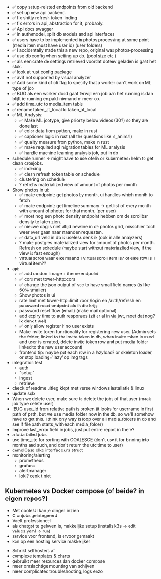 * ✅ copy setup-related endpoints from old backend
* ✅ set up new api backend.
* ✅ fix shitty refresh token finding
* ✅ fix errors in api, abstraction for it, probably.
* ✅ Api docs swagger
* ✅ in auth/model, split db models and api interfaces
* ✅ users have to be implemented in photos processing at some point (media item must have user id) (user folders)
* ✅ I accidentally made this a new repo, original was photos-processing
* ✅ use db config when setting up db. (pool size etc.)
* ✅ als een crate de settings retrieved voordat dotenv geladen is gaat het stuk.
* ✅ look at rust config package
* ✅ avif not supported by visual analyzer
* ✅ Add some kind of cli flag to specify that a worker can't work on ML type of job
* ✅ BUG als een worker dood gaat terwijl een job aan het running is dan blijft ie running en pakt niemand m meer op.
* ✅ add time_utc to media_item table
* ✅ rename taken_at_local to taken_at_local
* ✅ ML Analysis:
    * ✅ Make ML jobtype, give priority below videos (30?) so they are done last
    * ✅ color data from python, make in rust
    * ✅ captioner logic in rust (all the questions like is_animal)
    * ✅ quality measure from python, make in rust
    * ✅ make required sql migration tables for ML analysis
    * ✅ handle machine learning analysis job, put in db
* schedule runner -> might have to use ofelia or kubernetes+helm to get clean cronjobs.
    * ✅ indexing
    * ✅ clean refresh token table on schedule
    * clustering on schedule
    * ? refrehs materialized view of amount of photos per month
* Show photos in ui:
    * ✅ make endpoint: get photos by month, ui handles which month to fetch
    * ✅ make endpoint: get timeline summary -> get list of every month with amount of photos for that month. (per user)
    * ✅ moet nog een photo density endpoint hebben om de scrollbar density te laten zien.
    * ✅ nieuwe dag is niet altijd newline in de photos grid, misschien toch weer over gaan naar maanden requesten.
    * ✅ data_url veld in db is useless denk ik (ook in alle analyzers)
    * ? make postgres materialized view for amount of photos per month. Refresh on schedule (maybe start without
      materiazlied view, if the view is fast enough)
    * virtual scroll waar elke maand 1 virtual scroll item is? of elke row is 1 virtual item??
* api:
    * ✅ add random image + theme endpoint
    * ✅ cors met tower-http::cors
    * ✅ change the json output of vec<photo> to have small field names (is like 50% smaller)
    * Show photos in ui
    * rate limit met tower-http::limit voor /login en /auth/refresh en password reset endpoint als ik die krijg
    * password reset flow (email) (make mail optional)
    * add expiry time to auth responses (zit er al in via jwt, moet dat nog? ik denk t wel)
    * ✅ only allow register if no user exists
    * Make invite token functionality for registering new user. (Admin sets the folder, linked to the invite token in
      db, when invite token is used and user is created, delete invite token row and put media folder linked to the new
      user account)
    * frontend tip: maybe put each row in a lazyload? or skeleton loader, or stop loading='lazy' op img tags
* integration test
    * auth
    * "setup"
    * ingest
    * retrieve
* check of readme uitleg klopt met verse windows installatie & linux
* update sqlx
* When we delete user, make sure to delete the jobs of that user (maak job type delete user)
* !BUG user_id from relative path is broken (it looks for username in first path of path, but we use media folder now in
  the
  db, so we'll somehow have to get this. I think only way is loop over all media_folders in db and see if file path
  starts_with each media_folder)
* Improve last_error field in jobs, just put entire report in there?
* a lotta failed jobs
* use time_utc for sorting with COALESCE (don't use it for binning into months and such, and don't return the utc time
  to user)
* camelCase elke interfaces.rs struct
* monitoring/alerting
  * prometheus
  * grafana
  * alertmanager
  * loki? denk t niet

## Kubernetes vs Docker compose (of beide? in eigen repos?)

+ Met coole UI kan je dingen inzien
+ Cronjobs geintegreerd
+ Voelt professioneel
+ als chatgpt te geloven is, makkelijke setup (installs k3s -> edit values.yaml -> run)
+ service voor frontend, is ervoor gemaakt
+ kan op een hosting service makkelijker

- Schrikt selfhosters af
- complexe templates & charts
- gebruikt meer resources dan docker compose
- meer omslachtige mounting van schijven
- meer complicated troubleshooting, logs enzo
